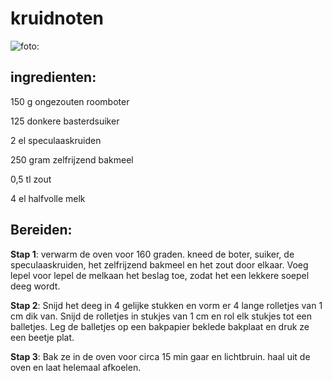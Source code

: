# **kruidnoten**

![foto:](https://ohmydish.nl/wp-content/uploads/2017/10/Kruidnoten-1.jpg)

## **ingredienten:**

150 g ongezouten roomboter

125 donkere basterdsuiker

2 el speculaaskruiden

250 gram zelfrijzend bakmeel

0,5 tl zout

4 el halfvolle melk

## **Bereiden:**

**Stap 1**: verwarm de oven voor 160 graden. kneed de boter, suiker, de speculaaskruiden, het zelfrijzend bakmeel en het zout door elkaar. Voeg lepel voor lepel de melkaan het beslag toe, zodat het een lekkere soepel deeg wordt.

**Stap 2**: Snijd het deeg in 4 gelijke stukken en vorm er 4 lange rolletjes van 1 cm dik van. Snijd de rolletjes in stukjes van 1 cm en rol elk stukjes tot een balletjes. Leg de balletjes op een bakpapier beklede bakplaat en druk ze een beetje plat.

**Stap 3**: Bak ze in de oven voor circa 15 min gaar en lichtbruin. haal uit de oven en laat helemaal afkoelen.
